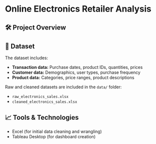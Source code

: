 # Online Electronics Retailer Analysis

## 🛠️ Project Overview

## 📂 Dataset
The dataset includes:
- **Transaction data:** Purchase dates, product IDs, quantities, prices  
- **Customer data:** Demographics, user types, purchase frequency  
- **Product data:** Categories, price ranges, product descriptions  

Raw and cleaned datasets are included in the `data/` folder:  
- `raw_electronics_sales.xlsx`  
- `cleaned_electronics_sales.xlsx`  

## 📈 Tools & Technologies
- Excel (for initial data cleaning and wrangling)  
- Tableau Desktop (for dashboard creation)  
